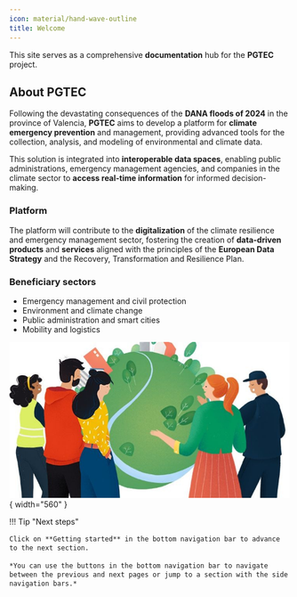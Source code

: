 ```yaml
---
icon: material/hand-wave-outline
title: Welcome
---
```


This site serves as a comprehensive **documentation** hub for the **PGTEC** project.  

## About PGTEC

Following the devastating consequences of the **DANA floods of 2024** in the province of Valencia, **PGTEC** aims to develop a platform for **climate emergency prevention** and management, providing advanced tools for the collection, analysis, and modeling of environmental and climate data.  

This solution is integrated into **interoperable data spaces**, enabling public administrations, emergency management agencies, and companies in the climate sector to **access real-time information** for informed decision-making.

### Platform
The platform will contribute to the **digitalization** of the climate resilience and emergency management sector, fostering the creation of **data-driven products** and **services** aligned with the principles of the **European Data Strategy** and the Recovery, Transformation and Resilience Plan.

### Beneficiary sectors
- Emergency management and civil protection
- Environment and climate change  
- Public administration and smart cities 
- Mobility and logistics


![PGTEC introduction image](assets/images/pgtec.jpg){ width="560" }


!!! Tip "Next steps"

    Click on **Getting started** in the bottom navigation bar to advance to the next section.

    *You can use the buttons in the bottom navigation bar to navigate between the previous and next pages or jump to a section with the side navigation bars.*
